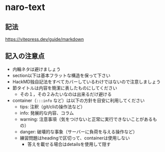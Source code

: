 # naro-text

## 記法
https://vitepress.dev/guide/markdown

## 記入の注意点
- 内輪ネタは避けましょう
- section以下は基本フラットな構造を保って下さい
- HackMD独自記法をすべてカバーしているわけではないので注意しましょう
- 節タイトルは内容を簡潔に表したものにしてください
  - その１，その２みたいなのは出来るだけ避ける
- container（`:::info` など）は以下の方針を目安に利用してください
  - tips: 注釈（git/cliの操作法など）
  - info: 発展的な内容、コラム
  - warning: 注意事項（気をつけないと正常に実行できないことがあるもの）
  - danger: 破壊的な事象（サーバーに負荷を与える操作など）
  - 練習問題はheadingで区切って、containerは使用しない
    - 答えを載せる場合はdetailsを使用して隠す